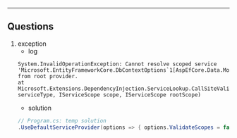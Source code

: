 ---

## Questions

1. exception
   - log
   ```log
   System.InvalidOperationException: Cannot resolve scoped service 'Microsoft.EntityFrameworkCore.DbContextOptions`1[AspEfCore.Data.Models.CampDbContext]' from root provider.
   at Microsoft.Extensions.DependencyInjection.ServiceLookup.CallSiteValidator.ValidateResolution(Type serviceType, IServiceScope scope, IServiceScope rootScope)
   ```
   - solution
   ```c#
   // Program.cs: temp solution
   .UseDefaultServiceProvider(options => { options.ValidateScopes = false; })
   ```
